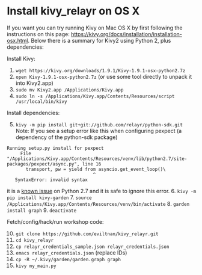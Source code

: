 # Install kivy_relayr on OS X

If you want you can try running Kivy on Mac OS X by first following the 
instructions on this page: https://kivy.org/docs/installation/installation-osx.html. 
Below there is a summary for Kivy2 using Python 2, plus dependencies:

Install Kivy:

1. `wget https://kivy.org/downloads/1.9.1/Kivy-1.9.1-osx-python2.7z`
2. `open Kivy-1.9.1-osx-python2.7z` (or use some tool directly to unpack it into Kivy2.app)
3. `sudo mv Kivy2.app /Applications/Kivy.app`
4. `sudo ln -s /Applications/Kivy.app/Contents/Resources/script /usr/local/bin/kivy`

Install dependencies:

5. `kivy -m pip install git+git://github.com/relayr/python-sdk.git`
 Note: If you see a setup error like this when configuring pexpect (a dependency of the python-sdk package)
 ```
Running setup.py install for pexpect
      File "/Applications/Kivy.app/Contents/Resources/venv/lib/python2.7/site-packages/pexpect/async.py", line 16
        transport, pw = yield from asyncio.get_event_loop()\
                                 ^
    SyntaxError: invalid syntax
 ```
 
 it is a [known issue](https://github.com/pexpect/pexpect/issues/220) on Python 2.7 and it is safe to ignore this error.
6. `kivy -m pip install kivy-garden`
7. `source /Applications/Kivy.app/Contents/Resources/venv/bin/activate`
8. `garden install graph`
9. `deactivate`

Fetch/config/hack/run workshop code:

10. `git clone https://github.com/eviltnan/kivy_relayr.git`
11. `cd kivy_relayr`
12. `cp relayr_credentials_sample.json relayr_credentials.json`
13. `emacs relayr_credentials.json` (replace IDs)
14. `cp -R ~/.kivy/garden/garden.graph graph`
15. `kivy my_main.py`
